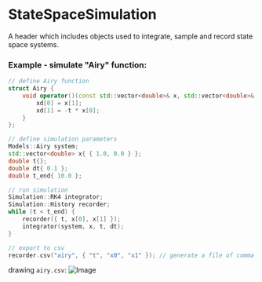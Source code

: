 # StateSpaceSimulation
A header which includes objects used to integrate, sample and record state space systems.

### Example - simulate "Airy" function:
```cpp
// define Airy function
struct Airy {
    void operator()(const std::vector<double>& x, std::vector<double>& xd, const double t) {
        xd[0] = x[1];
        xd[1] = -t * x[0];
    }
};

// define simulation parameters
Models::Airy system;
std::vector<double> x{ { 1.0, 0.0 } };
double t{};
double dt{ 0.1 };
double t_end{ 10.0 };

// run simulation
Simulation::RK4 integrator;
Simulation::History recorder;
while (t < t_end) {
    recorder({ t, x[0], x[1] });
    integrator(system, x, t, dt);
}

// export to csv
recorder.csv("airy", { "t", "x0", "x1" }); // generate a file of comma separated values
```

drawing `airy.csv`:
![Image](https://github.com/user-attachments/assets/04a86f64-6d3f-4074-88ae-621c2a4e99ee)
